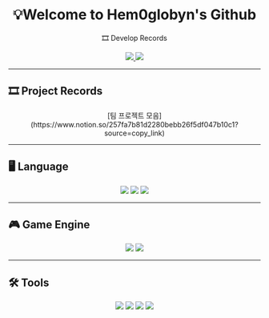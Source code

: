 <!-- 중앙정렬 -->
<h1 align="center">💡Welcome to Hem0globyn's Github</h1>

<p align="center">
  🎞️ Develop Records
</p>
<!-- 링크 아이콘 -->
<p align="center">
  
  <a href="https://memo0486.tistory.com" target="_blank">
    <img src="https://img.shields.io/badge/Blog-FF5722?style=for-the-badge&logo=blogger&logoColor=white"/>
  </a>
  <a href="https://www.youtube.com/playlist?list=PLgFV4NNN3970xm6VW2k4BXWADc_B0pwHt" target="_blank">
    <img src="https://img.shields.io/badge/YouTube-FF0000?style=for-the-badge&logo=youtube&logoColor=white"/>
  </a>
</p>


---
## 🎞️ Project Records
<p align="center">
[팀 프로젝트 모음](https://www.notion.so/257fa7b81d2280bebb26f5df047b10c1?source=copy_link)
</p>



---
## 🖥️ Language
<p align="center">
  <img src="https://img.shields.io/badge/C++-00599C?style=for-the-badge&logo=cplusplus&logoColor=white"/>
  <img src="https://img.shields.io/badge/Java-007396?style=for-the-badge&logo=java&logoColor=white"/>
  <img src="https://img.shields.io/badge/C%23-239120?style=for-the-badge&logo=csharp&logoColor=white"/>
</p>

---

## 🎮 Game Engine
<p align="center">
  <img src="https://img.shields.io/badge/Unity-000000?style=for-the-badge&logo=unity&logoColor=white"/>
  <img src="https://img.shields.io/badge/Unity%20VR-000000?style=for-the-badge&logo=unity&logoColor=white"/>
 </p>


---

## 🛠 Tools
<p align="center">
  <img src="https://img.shields.io/badge/Git-F05032?style=for-the-badge&logo=git&logoColor=white"/>
  <img src="https://img.shields.io/badge/Figma-F24E1E?style=for-the-badge&logo=figma&logoColor=white"/>
  <img src="https://img.shields.io/badge/Slack-4A154B?style=for-the-badge&logo=slack&logoColor=white"/>
  <img src="https://img.shields.io/badge/Notion-000000?style=for-the-badge&logo=notion&logoColor=white"/>
</p>
